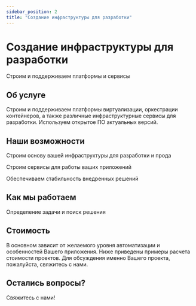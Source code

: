 ```yaml
---
sidebar_position: 2
title: "Создание инфраструктуры для разработки"
---
```


# Создание инфраструктуры для разработки

Строим и поддерживаем
платформы и сервисы

## Об услуге
Строим и поддерживаем платформы виртуализации, оркестрации контейнеров, а также различные инфраструктурные сервисы для разработки. Используем открытое ПО актуальных версий.

## Наши возможности

Строим основу вашей инфраструктуры для разработки и прода

Строим сервисы для работы ваших приложений

Обеспечиваем стабильность внедренных решений

## Как мы работаем
Определение задачи и поиск решения
## Стоимость
В основном зависит от желаемого уровня автоматизации и особенностей Вашего приложения. Ниже приведены примеры расчета стоимости проектов. Для обсуждения именно Вашего проекта, пожалуйста, свяжитесь с нами.

## Остались вопросы?
 Свяжитесь с нами!
